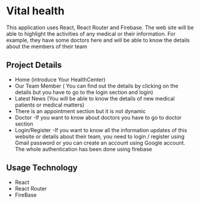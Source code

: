 # Vital health

This application uses React, React Router and Firebase. The web site will be able to highlight the activities of any medical or their information. For example, they have some doctors here and will be able to know the details about the members of their team

## Project Details
 * Home (introduce  Your HealthCenter)
 * Our Team Member ( You can find out the details by clicking on the details but you have to go to the login section and login)
 * Latest News (You will be able to know the details of new medical patients or medical matters)
 * There is an appointment section but it is not dynamic
 * Doctor -If you want to know about doctors you have to go to doctor section
 * Login/Register -If you want to know all the information updates of this website or details about their team, you need to login / register using Gmail password or you can create an account using Google account. The whole authentication has been done using firebase

 ## Usage Technology
  * React
  * React Router
  * FireBase